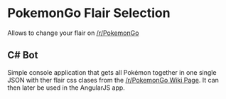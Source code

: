 # PokemonGo Flair Selection
Allows to change your flair on [/r/PokemonGo](https://www.reddit.com/r/pokemongo/)

## C# Bot
Simple console application that gets all Pokémon together in one single JSON with ther flair css clases from the [/r/PokemonGo Wiki Page](https://www.reddit.com/r/pokemongo/wiki/flair/plain). It can then later be used in the AngularJS app.
 

